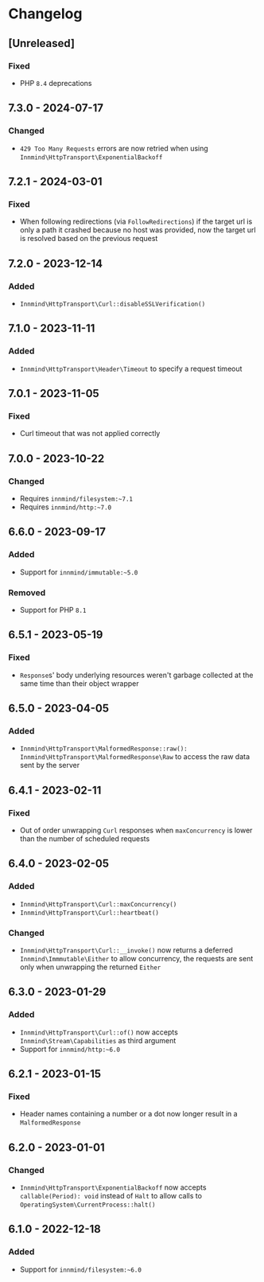 # Changelog

## [Unreleased]

### Fixed

- PHP `8.4` deprecations

## 7.3.0 - 2024-07-17

### Changed

- `429 Too Many Requests` errors are now retried when using `Innmind\HttpTransport\ExponentialBackoff`

## 7.2.1 - 2024-03-01

### Fixed

- When following redirections (via `FollowRedirections`) if the target url is only a path it crashed because no host was provided, now the target url is resolved based on the previous request

## 7.2.0 - 2023-12-14

### Added

- `Innmind\HttpTransport\Curl::disableSSLVerification()`

## 7.1.0 - 2023-11-11

### Added

- `Innmind\HttpTransport\Header\Timeout` to specify a request timeout

## 7.0.1 - 2023-11-05

### Fixed

- Curl timeout that was not applied correctly

## 7.0.0 - 2023-10-22

### Changed

- Requires `innmind/filesystem:~7.1`
- Requires `innmind/http:~7.0`

## 6.6.0 - 2023-09-17

### Added

- Support for `innmind/immutable:~5.0`

### Removed

- Support for PHP `8.1`

## 6.5.1 - 2023-05-19

### Fixed

- `Response`s' body underlying resources weren't garbage collected at the same time than their object wrapper

## 6.5.0 - 2023-04-05

### Added

- `Innmind\HttpTransport\MalformedResponse::raw(): Innmind\HttpTransport\MalformedResponse\Raw` to access the raw data sent by the server

## 6.4.1 - 2023-02-11

### Fixed

- Out of order unwrapping `Curl` responses when `maxConcurrency` is lower than the number of scheduled requests

## 6.4.0 - 2023-02-05

### Added

- `Innmind\HttpTransport\Curl::maxConcurrency()`
- `Innmind\HttpTransport\Curl::heartbeat()`

### Changed

- `Innmind\HttpTransport\Curl::__invoke()` now returns a deferred `Innmind\Immmutable\Either` to allow concurrency, the requests are sent only when unwrapping the returned `Either`

## 6.3.0 - 2023-01-29

### Added

- `Innmind\HttpTransport\Curl::of()` now accepts `Innmind\Stream\Capabilities` as third argument
- Support for `innmind/http:~6.0`

## 6.2.1 - 2023-01-15

### Fixed

- Header names containing a number or a dot now longer result in a `MalformedResponse`

## 6.2.0 - 2023-01-01

### Changed

- `Innmind\HttpTransport\ExponentialBackoff` now accepts `callable(Period): void` instead of `Halt` to allow calls to `OperatingSystem\CurrentProcess::halt()`

## 6.1.0 - 2022-12-18

### Added

- Support for `innmind/filesystem:~6.0`
